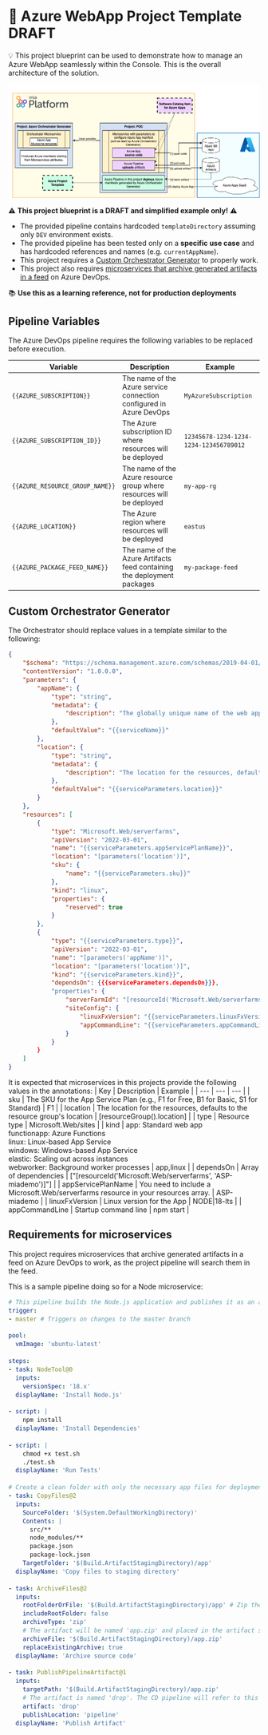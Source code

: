 # 🚧 Azure WebApp Project Template DRAFT
💡 This project blueprint can be used to demonstrate how to manage an Azure WebApp seamlessly within the Console. This is the overall architecture of the solution.

![Azure-WebApp](images/Azure-WebApp.drawio.png)

⚠️ **This project blueprint is a DRAFT and simplified example only!** ⚠️
 - The provided pipeline contains hardcoded `templateDirectory` assuming only `DEV` environment exists.
 - The provided pipeline has been tested only on a **specific use case** and has hardcoded references and names (e.g. `currentAppName`).
 - This project requires a [Custom Orchestrator Generator](#custom-orchestrator-generator) to properly work.
 - This project also requires [microservices that archive generated artifacts in a feed](#requirements-for-microservices) on Azure DevOps.

 📚 **Use this as a learning reference, not for production deployments**

## Pipeline Variables

The Azure DevOps pipeline requires the following variables to be replaced before execution.

| Variable | Description | Example |
|----------|-------------|---------|
| `{{AZURE_SUBSCRIPTION}}` | The name of the Azure service connection configured in Azure DevOps | `MyAzureSubscription` |
| `{{AZURE_SUBSCRIPTION_ID}}` | The Azure subscription ID where resources will be deployed | `12345678-1234-1234-1234-123456789012` |
| `{{AZURE_RESOURCE_GROUP_NAME}}` | The name of the Azure resource group where resources will be deployed | `my-app-rg` |
| `{{AZURE_LOCATION}}` | The Azure region where resources will be deployed | `eastus` |
| `{{AZURE_PACKAGE_FEED_NAME}}` | The name of the Azure Artifacts feed containing the deployment packages | `my-package-feed` |

## Custom Orchestrator Generator
The Orchestrator should replace values in a template similar to the following:
```json
{
    "$schema": "https://schema.management.azure.com/schemas/2019-04-01/deploymentTemplate.json#",
    "contentVersion": "1.0.0.0",
    "parameters": {
        "appName": {
            "type": "string",
            "metadata": {
                "description": "The globally unique name of the web app."
            },
            "defaultValue": "{{serviceName}}"
        },
        "location": {
            "type": "string",
            "metadata": {
                "description": "The location for the resources, defaults to the resource group's location."
            },
            "defaultValue": "{{serviceParameters.location}}"
        }
    },
    "resources": [
        {
            "type": "Microsoft.Web/serverfarms",
            "apiVersion": "2022-03-01",
            "name": "{{serviceParameters.appServicePlanName}}",
            "location": "[parameters('location')]",
            "sku": {
                "name": "{{serviceParameters.sku}}"
            },
            "kind": "linux",
            "properties": {
                "reserved": true
            }
        },
        {
            "type": "{{serviceParameters.type}}",
            "apiVersion": "2022-03-01",
            "name": "[parameters('appName')]",
            "location": "[parameters('location')]",
            "kind": "{{serviceParameters.kind}}",
            "dependsOn": {{{serviceParameters.dependsOn}}},
            "properties": {
                "serverFarmId": "[resourceId('Microsoft.Web/serverfarms', '{{serviceParameters.appServicePlanName}}')]",
                "siteConfig": {
                    "linuxFxVersion": "{{serviceParameters.linuxFxVersion}}",
                    "appCommandLine": "{{serviceParameters.appCommandLine}}"
                }
            }
        }
    ]
}
```

It is expected that microservices in this projects provide the following values in the annotations:
| Key | Description | Example |
| --- | --- | --- |
| sku | The SKU for the App Service Plan (e.g., F1 for Free, B1 for Basic, S1 for Standard) | F1 |
| location | The location for the resources, defaults to the resource group's location | [resourceGroup().location] |
| type | Resource type | Microsoft.Web/sites |
| kind | app: Standard web app<br>functionapp: Azure Functions<br>linux: Linux-based App Service<br>windows: Windows-based App Service<br>elastic: Scaling out across instances<br>webworker: Background worker processes | app,linux |
| dependsOn | Array of dependencies | ["[resourceId('Microsoft.Web/serverfarms', 'ASP-miademo')]"] |
| appServicePlanName | You need to include a Microsoft.Web/serverfarms resource in your resources array. | ASP-miademo |
| linuxFxVersion | Linux version for the App | NODE\|18-lts |
| appCommandLine | Startup command line | npm start |

## Requirements for microservices
This project requires microservices that archive generated artifacts in a feed on Azure DevOps to work, as the project pipeline will search them in the feed.

This is a sample pipeline doing so for a Node microservice:
```yaml
# This pipeline builds the Node.js application and publishes it as an artifact.
trigger:
- master # Triggers on changes to the master branch

pool:
  vmImage: 'ubuntu-latest'

steps:
- task: NodeTool@0
  inputs:
    versionSpec: '18.x'
  displayName: 'Install Node.js'

- script: |
    npm install
  displayName: 'Install Dependencies'

- script: |
    chmod +x test.sh
    ./test.sh
  displayName: 'Run Tests'

# Create a clean folder with only the necessary app files for deployment
- task: CopyFiles@2
  inputs:
    SourceFolder: '$(System.DefaultWorkingDirectory)'
    Contents: |
      src/**
      node_modules/**
      package.json
      package-lock.json
    TargetFolder: '$(Build.ArtifactStagingDirectory)/app'
  displayName: 'Copy files to staging directory'

- task: ArchiveFiles@2
  inputs:
    rootFolderOrFile: '$(Build.ArtifactStagingDirectory)/app' # Zip the clean staging folder
    includeRootFolder: false
    archiveType: 'zip'
    # The artifact will be named 'app.zip' and placed in the artifact staging directory
    archiveFile: '$(Build.ArtifactStagingDirectory)/app.zip'
    replaceExistingArchive: true
  displayName: 'Archive source code'

- task: PublishPipelineArtifact@1
  inputs:
    targetPath: '$(Build.ArtifactStagingDirectory)/app.zip'
    # The artifact is named 'drop'. The CD pipeline will refer to this name.
    artifact: 'drop'
    publishLocation: 'pipeline'
  displayName: 'Publish Artifact'
```